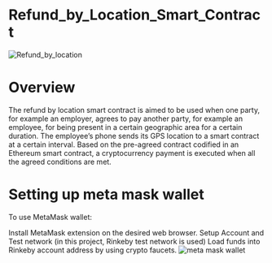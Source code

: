 # Refund_by_Location_Smart_Contract
![Refund_by_location](https://blockchainstock.blob.core.windows.net/features/43ACFB1BF23A14536172880377331A5AF3115254F291A91553738FEF6B14549F.jpg)
# Overview
The refund by location smart contract is aimed to be used when one party, for example an employer, agrees to pay another party, for example an employee, for being present in a certain geographic area for a certain duration. The employee’s phone sends its GPS location to a smart contract at a certain interval. Based on the pre-agreed contract codified in an Ethereum smart contract, a cryptocurrency payment is executed when all the agreed conditions are met.  

# Setting up meta mask wallet
To use MetaMask wallet:

Install MetaMask extension on the desired web browser.
Setup Account and Test network (in this project, Rinkeby test network is used)
Load funds into Rinkeby account address by using crypto faucets.
![meta mask wallet](https://user-images.githubusercontent.com/102953496/198850136-108ec1a1-eaa1-4bf0-b304-10cb688f43d7.png)

